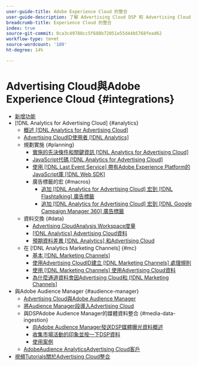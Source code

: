 ```yaml
---
user-guide-title: Adobe Experience Cloud 的整合
user-guide-description: 了解 Advertising Cloud DSP 和 Advertising Cloud Search 與其他 Adobe Experience Cloud 產品和服務的整合。
breadcrumb-title: Experience Cloud 的整合
index: true
source-git-commit: 0ca3c49788cc5f688b72051e55d44b5768fead62
workflow-type: tm+mt
source-wordcount: '189'
ht-degree: 14%

---
```



# Advertising Cloud與Adobe Experience Cloud {#integrations}

<!--  ADD LATER: and Adobe Experience Platform -->

+ [新增功能](/help/integrations/home.md)
+ [!DNL Analytics for Advertising Cloud] {#analytics}
   + [概述 [!DNL Analytics for Advertising Cloud]](/help/integrations/analytics/overview.md)
   + [Advertising CloudID使用者 [!DNL Analytics]](/help/integrations/analytics/ids.md)
   + 規劃實施 {#planning}
      + [實施的先決條件和關鍵資訊 [!DNL Analytics for Advertising Cloud]](/help/integrations/analytics/prerequisites.md)
      + [JavaScript代碼 [!DNL Analytics for Advertising Cloud]](/help/integrations/analytics/javascript.md)
      + [使用 [!DNL Last Event Service] 帶有Adobe Experience Platform的JavaScript庫 [!DNL Web SDK]](/help/integrations/analytics/web-sdk.md)
      + 廣告標籤的宏 {#macros}
         + [追加 [!DNL Analytics for Advertising Cloud] 宏到 [!DNL Flashtalking] 廣告標籤](/help/integrations/analytics/macros-flashtalking.md)
         + [追加 [!DNL Analytics for Advertising Cloud] 宏到 [!DNL Google Campaign Manager 360] 廣告標籤](/help/integrations/analytics/macros-google-campaign-manager.md)
   + 資料交換 {#data}
      + [Advertising CloudAnalysis Workspace度量](/help/integrations/analytics/advertising-cloud-metrics-in-analytics.md)
      + [[!DNL Analytics] Advertising Cloud資料](/help/integrations/analytics/analytics-data-in-advertising-cloud.md)
      + [預期資料差異 [!DNL Analytics] 和Advertising Cloud](/help/integrations/analytics/data-variances.md)
   + 在 [!DNL Analytics Marketing Channels] {#mc}
      + [基本 [!DNL Marketing Channels]](/help/integrations/analytics/marketing-channels/mc-overview.md)
      + [使用Advertising CloudID建立 [!DNL Marketing Channels] 處理規則](/help/integrations/analytics/marketing-channels/mc-ids.md)
      + [使用 [!DNL Marketing Channels] 使用Advertising Cloud資料](/help/integrations/analytics/marketing-channels/mc-ac-data.md)
      + [為什麼通道資料會因Advertising Cloud和 [!DNL Marketing Channels]](/help/integrations/analytics/marketing-channels/mc-data-variances.md)
+ 與Adobe Audience Manager {#audience-manager}
   + [Advertising Cloud與Adobe Audience Manager](/help/integrations/audience-manager/overview.md)
   + [將Audience Manager段導入Advertising Cloud](/help/integrations/audience-manager/import-audiences.md)
   + 與DSPAdobe Audience Manager的媒體資料整合 {#media-data-ingestion}
      + [向Adobe Audience Manager發送DSP媒體曝光資料概述](/help/integrations/audience-manager/media-data-integration/overview.md)
      + [收集市場活動的印象並按一下DSP資料](/help/integrations/audience-manager/media-data-integration/collect.md)
      + [使用案例](/help/integrations/audience-manager/media-data-integration/use-cases.md)
   + [AdobeAudience AnalyticsAdvertising Cloud客戶](/help/integrations/audience-manager/audience-analytics.md)
+ [視頻Tutorials關於Advertising Cloud整合](https://experienceleague.adobe.com/docs/advertising-cloud-learn/tutorials/overview.html)<!-- rename if the tutorials TOC structure changes -->
